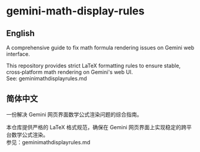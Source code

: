 # gemini-math-display-rules

## English
A comprehensive guide to fix math formula rendering issues on Gemini web interface.

This repository provides strict LaTeX formatting rules to ensure stable, cross‑platform math rendering on Gemini's web UI.  
See: geminimathdisplayrules.md

## 简体中文
一份解决 Gemini 网页界面数学公式渲染问题的综合指南。

本仓库提供严格的 LaTeX 格式规范，确保在 Gemini 网页界面上实现稳定的跨平台数学公式渲染。  
参见：geminimathdisplayrules.md
